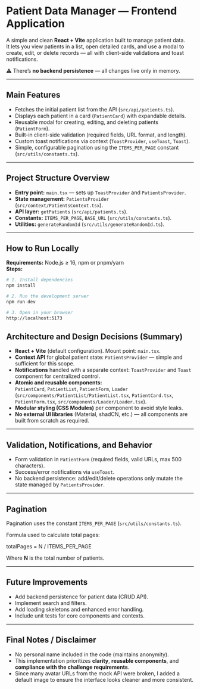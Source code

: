 # Patient Data Manager — Frontend Application

A simple and clean **React + Vite** application built to manage patient data.  
It lets you view patients in a list, open detailed cards, and use a modal to create, edit, or delete records — all with client-side validations and toast notifications.  

⚠️ There’s **no backend persistence** — all changes live only in memory.

---

## Main Features

- Fetches the initial patient list from the API (`src/api/patients.ts`).
- Displays each patient in a card (`PatientCard`) with expandable details.
- Reusable modal for creating, editing, and deleting patients (`PatientForm`).
- Built-in client-side validation (required fields, URL format, and length).
- Custom toast notifications via context (`ToastProvider`, `useToast`, `Toast`).
- Simple, configurable pagination using the `ITEMS_PER_PAGE` constant (`src/utils/constants.ts`).

---

## Project Structure Overview

- **Entry point:** `main.tsx` — sets up `ToastProvider` and `PatientsProvider`.
- **State management:** `PatientsProvider` (`src/context/PatientsContext.tsx`).
- **API layer:** `getPatients` (`src/api/patients.ts`).
- **Constants:** `ITEMS_PER_PAGE`, `BASE_URL` (`src/utils/constants.ts`).
- **Utilities:** `generateRandomId` (`src/utils/generateRandomId.ts`).

---

## How to Run Locally

**Requirements:** Node.js ≥ 16, npm or pnpm/yarn  
**Steps:**

```bash
# 1. Install dependencies
npm install

# 2. Run the development server
npm run dev

# 3. Open in your browser
http://localhost:5173
```

## Architecture and Design Decisions (Summary)

- **React + Vite** (default configuration). Mount point: `main.tsx`.
- **Context API** for global patient state: `PatientsProvider` — simple and sufficient for this scope.
- **Notifications** handled with a separate context: `ToastProvider` and `Toast` component for centralized control.
- **Atomic and reusable components:**  
  `PatientCard`, `PatientList`, `PatientForm`, `Loader`  
  (`src/components/PatientList/PatientList.tsx`, `PatientCard.tsx`, `PatientForm.tsx`, `src/components/Loader/Loader.tsx`).
- **Modular styling (CSS Modules)** per component to avoid style leaks.
- **No external UI libraries** (Material, shadCN, etc.) — all components are built from scratch as required.

---

## Validation, Notifications, and Behavior

- Form validation in `PatientForm` (required fields, valid URLs, max 500 characters).
- Success/error notifications via `useToast`.
- No backend persistence: add/edit/delete operations only mutate the state managed by `PatientsProvider`.

---

## Pagination

Pagination uses the constant `ITEMS_PER_PAGE` (`src/utils/constants.ts`).

Formula used to calculate total pages:

totalPages = N / ITEMS_PER_PAGE

Where **N** is the total number of patients.

---

## Future Improvements

- Add backend persistence for patient data (CRUD API).  
- Implement search and filters.  
- Add loading skeletons and enhanced error handling.  
- Include unit tests for core components and contexts.  

---

## Final Notes / Disclaimer

- No personal name included in the code (maintains anonymity).  
- This implementation prioritizes **clarity**, **reusable components**, and **compliance with the challenge requirements**.
- Since many avatar URLs from the mock API were broken, I added a default image to ensure the interface looks cleaner and more consistent.



